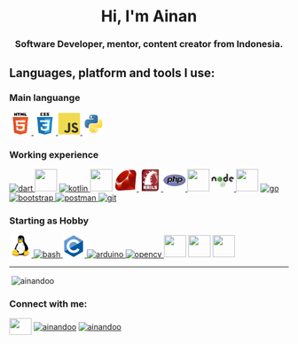 <h1 align="center">Hi, I'm Ainan</h1>
<h3 align="center">Software Developer, mentor, content creator from Indonesia.</h3>


<h2 >Languages, platform and tools I use:</h2>
<h3 >Main languange</h3>
<p>
<a href="https://www.w3.org/html/" target="_blank" rel="noreferrer"> <img src="https://raw.githubusercontent.com/devicons/devicon/master/icons/html5/html5-original-wordmark.svg" alt="html5" width="40" height="40" /> </a>  
<a href="https://www.w3schools.com/css/" target="_blank" rel="noreferrer"> <img src="https://raw.githubusercontent.com/devicons/devicon/master/icons/css3/css3-original-wordmark.svg" alt="css3" width="40" height="40" /> </a>
<a href="https://developer.mozilla.org/en-US/docs/Web/JavaScript" target="_blank" rel="noreferrer"> <img src="https://raw.githubusercontent.com/devicons/devicon/master/icons/javascript/javascript-original.svg" alt="javascript" width="40" height="40" /> </a> 
<a href="https://www.python.org" target="_blank" rel="noreferrer"> <img src="https://raw.githubusercontent.com/devicons/devicon/master/icons/python/python-original.svg" alt="python" width="40" height="40" /> </a>
</p>

<h3>Working experience</h3>
<p>
<a href="https://dart.dev" target="_blank" rel="noreferrer"> <img src="https://www.vectorlogo.zone/logos/dartlang/dartlang-icon.svg" alt="dart" width="40" height="40" /> </a>
<a> <img src="https://cdn.jsdelivr.net/gh/devicons/devicon@latest/icons/flutter/flutter-original.svg" width="40" height="40"/> </a>
<a href="https://kotlinlang.org" target="_blank" rel="noreferrer"> <img src="https://www.vectorlogo.zone/logos/kotlinlang/kotlinlang-icon.svg" alt="kotlin" width="40" height="40" /> </a>
<a> <img src="https://cdn.jsdelivr.net/gh/devicons/devicon@latest/icons/android/android-plain.svg" height="40" width="40" /> </a>
<a href="https://www.ruby-lang.org/en/" target="_blank" rel="noreferrer"> <img src="https://raw.githubusercontent.com/devicons/devicon/master/icons/ruby/ruby-original.svg" alt="ruby" width="40" height="40" /> </a>
<a href="https://rubyonrails.org" target="_blank" rel="noreferrer"> <img src="https://raw.githubusercontent.com/devicons/devicon/master/icons/rails/rails-original-wordmark.svg" alt="rails" width="40" height="40" /> </a>
<a href="https://www.php.net" target="_blank" rel="noreferrer"> <img src="https://raw.githubusercontent.com/devicons/devicon/master/icons/php/php-original.svg" alt="php" width="40" height="40" /> </a>
<a> <img src="https://cdn.jsdelivr.net/gh/devicons/devicon@latest/icons/laravel/laravel-original.svg" height="40" width="40" /> </a>
<a href="https://nodejs.org" target="_blank" rel="noreferrer"> <img src="https://raw.githubusercontent.com/devicons/devicon/master/icons/nodejs/nodejs-original-wordmark.svg" alt="nodejs" width="40" height="40" /> </a>
<a> <img src="https://cdn.jsdelivr.net/gh/devicons/devicon@latest/icons/bun/bun-original.svg" height="40" width="40" /> </a>
<a href="https://golang.org" target="_blank" rel="noreferrer"> <img src="https://cdn.jsdelivr.net/gh/devicons/devicon@latest/icons/go/go-original-wordmark.svg" alt="go" width="40" height="40" /> </a>
<a href="https://getbootstrap.com" target="_blank" rel="noreferrer"> <img src="https://cdn.jsdelivr.net/gh/devicons/devicon@latest/icons/bootstrap/bootstrap-original.svg" alt="bootstrap" width="40" height="40" /> </a>
<a href="https://postman.com" target="_blank" rel="noreferrer"> <img src="https://www.vectorlogo.zone/logos/getpostman/getpostman-icon.svg" alt="postman" width="40" height="40" /> </a>
<a href="https://git-scm.com/" target="_blank" rel="noreferrer"> <img src="https://www.vectorlogo.zone/logos/git-scm/git-scm-icon.svg" alt="git" width="40" height="40" /> </a>
</p>

<h3>Starting as Hobby</h3>

<a href="https://www.linux.org/" target="_blank" rel="noreferrer"> <img src="https://raw.githubusercontent.com/devicons/devicon/master/icons/linux/linux-original.svg" alt="linux" width="40" height="40" /> </a>
<a href="https://www.gnu.org/software/bash/" target="_blank" rel="noreferrer"> <img src="https://cdn.jsdelivr.net/gh/devicons/devicon@latest/icons/bash/bash-original.svg" alt="bash" width="40" height="40" /> </a>
<a href="https://www.cprogramming.com/" target="_blank" rel="noreferrer"> <img src="https://raw.githubusercontent.com/devicons/devicon/master/icons/c/c-original.svg" alt="c" width="40" height="40" /> </a>
<a href="https://www.arduino.cc/" target="_blank" rel="noreferrer"> <img src="https://cdn.worldvectorlogo.com/logos/arduino-1.svg" alt="arduino" width="40" height="40" /> </a>
<a href="https://opencv.org/" target="_blank" rel="noreferrer"> <img src="https://www.vectorlogo.zone/logos/opencv/opencv-icon.svg" alt="opencv" width="40" height="40" /> </a>
<a> <img src="https://cdn.jsdelivr.net/gh/devicons/devicon@latest/icons/godot/godot-original.svg" height="40" width="40" /> </a>
<a> <img src="https://cdn.jsdelivr.net/gh/devicons/devicon@latest/icons/csharp/csharp-original.svg" height="40" width="40" /> </a>
<a> <img src="https://cdn.jsdelivr.net/gh/devicons/devicon@latest/icons/dotnetcore/dotnetcore-original.svg" height="40" width="40" /> </a>      
<hr>

<p>&nbsp;<img align="center" src="https://github-readme-stats.vercel.app/api?username=ainandoo&show_icons=true&locale=en" alt="ainandoo" /> </p>

<h3>Connect with me:</h3>
<p> 
  <a href="https://x.com/ainandoo" target="blank"> <img align="center" src="https://cdn.jsdelivr.net/gh/devicons/devicon@latest/icons/twitter/twitter-original.svg" height="30" width="40" /></a>
  <a href="https://instagram.com/ainandoo" target="blank"><img align="center" src="https://raw.githubusercontent.com/rahuldkjain/github-profile-readme-generator/master/src/images/icons/Social/instagram.svg" alt="ainandoo" height="30" width="40" /></a>
  <a href="https://www.youtube.com/@ainandoo" target="blank"><img align="center" src="https://raw.githubusercontent.com/rahuldkjain/github-profile-readme-generator/master/src/images/icons/Social/youtube.svg" alt="ainandoo" height="30" width="40" /></a>
</p>
